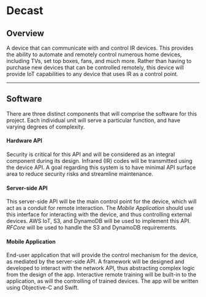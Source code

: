 # Decast

## Overview
A device that can communicate with and control IR devices. This provides the ability to automate and remotely control numerous home devices, including TVs, set top boxes, fans, and much more. Rather than having to purchase new devices that can be controlled remotely, this device will provide IoT capabilities to any device that uses IR as a control point.

----

## Software
There are three distinct components that will comprise the software for this project. Each individual unit will serve a particular function, and have varying degrees of complexity.

#### Hardware API
Security is critical for this API and will be considered as an integral component during its design. Infrared (IR) codes will be transmitted using the device API. A goal regarding this system is to have minimal API surface area to reduce security risks and streamline maintenance.

#### Server-side API
This server-side API will be the main control point for the device, which will act as a conduit for remote interaction. The *Mobile Application* should use this interface for interacting with the device, and thus controlling external devices. AWS IoT, S3, and DynamoDB will be used to implement this API. *RFCore* will be used to handle the S3 and DynamoDB requirements.

#### Mobile Application
End-user application that will provide the control mechanism for the device, as mediated by the server-side API. A framework will be designed and developed to interact with the network API, thus abstracting complex logic from the design of the app. Interactive remote training will be built-in to the application, as will the controlling of trained devices. The app will be written using Objective-C and Swift.
